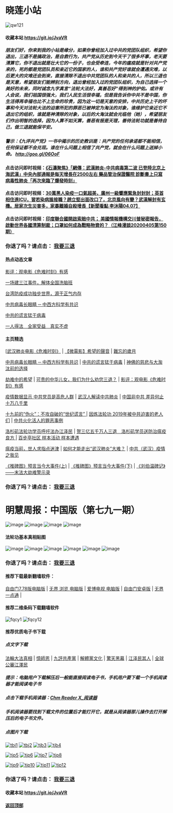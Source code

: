 # 晓莲小站

![qw121](https://user-images.githubusercontent.com/61768866/76094515-ba965380-5ffd-11ea-942f-517e4300e7d1.png)

#### 收藏本站 https://git.io/JvaVR

##### 朋友们好，你来到我的小站是缘分，如果你曾经加入过中共的党团队组织，希望你退出，三退不是搞政治，是自救行为，共产党从历史到今天干了很多坏事，老天要清算它，你不退出就是壮大它的一份子，也会受牵连，今年的瘟疫就是针对共产党来的，死的都是党团队员和亲近它的国家的人，谁和共产党好谁就会遭遇灾难，以后更大的灾难还会到来，直接清除不退出中共党团队的人和亲共的人，所以三退也是天意，希望朋友们能辨别方向，退出曾经加入过的党团队组织，为自己选择一个美好的未来，同时诚念九字真言“法轮大法好，真善忍好”得到神的护佑。或许有人会说，我们祖国很强大，我们人民生活很幸福，但是我告诉你中共不是中国，你生活得再幸福也比不上生命的珍贵，因为这一切是天意的安排，中共历史上干的坏事和今天对法轮大法的迫害所犯的罪恶已被神定为淘汰的对象，谁维护它亲近它不退出它的组织，谁就是神清除的对象，以后的大淘汰就会光临他（她），希望朋友们作出明智的选择，因为人算不如天算，善恶有报是天理，善待法轮功就是善待自己，做三退就能保平安。

##### 警示：《九评共产党》一书中揭示的历史教训是：共产党的任何承诺都不能相信，任何保证都不会兑现。谁在什么问题上相信了共产党，就会在什么问题上送掉小命。 http://goo.gl/06OoF

#### 点击访问即时视频：[《石濤聚焦》「網傳：武漢肺炎-中共病毒第二波 已登陸北京上海武漢」中央內部通報是每天增長在2500左右 藥品管治保證醫院 診斷書上只寫病毒性肺炎「再次來臨了爆發時刻」](https://github.com/Hongyu91/cecjy/issues/259#issue-596221858)

#### 点击访问即时视频：[30萬黑人染疫一口氣超美，廣州一級響應緊急封封封；英首相住進ICU，習若染病誰接職？趙立堅出面改口了，北京風向有變？武漢解封有玄機。居家次生災害多，家暴離婚自殺增長【新聞看點 李沐陽04.07】](https://github.com/Hongyu91/cecjy/issues/260#issue-596263448)

#### 点击访问即时视频：[印度聯合國開啟索賠中共； 美國情報機構交川普秘密報告，啟動世界各國清算制裁；口罩如何成為戰略物資的？（江峰漫談20200405第150期）](https://github.com/Hongyu91/cecjy/issues/261#issue-596266926)

### 你退了吗？请点击： [我要三退](https://github.com/Hongyu91/cecjy/issues/237#issue-593775238)

#### 热点动态文章

[影评：观电影《危难时刻》有感](https://github.com/Hongyu91/cecjy/issues/264#issue-596394158)

[一场建三江事件，解体全国洗脑班](https://github.com/Hongyu91/cecjy/issues/263#issue-596388414)

[台湾防疫成功独步世界，源于正气内存](https://github.com/Hongyu91/cecjy/issues/262#issue-596386259)

[中共病毒长眼睛 ─ 中西方科学有共识](https://github.com/Hongyu91/cecjy/issues/255#issue-595694131)

[中共的谎言猛于病毒](https://github.com/Hongyu91/cecjy/issues/256#issue-595696246)

[一人得法　全家受益　真实不虚](https://github.com/Hongyu91/cecjy/issues/257#issue-595698379)

#### 主页精选

[[武汉肺炎电影《危难时刻》](https://github.com/Hongyu91/cecjy/issues/233#issue-593770842) |
[【微電影】希望的聲音](https://github.com/Hongyu91/cecjy/issues/247#issue-594898347) |
[難忘的歲月](https://github.com/Hongyu91/cecjy/issues/228#issue-593347340)

[中共病毒长眼睛 ─ 中西方科学有共识](https://github.com/Hongyu91/cecjy/issues/255#issue-595694131) |
[中共的谎言猛于病毒](https://github.com/Hongyu91/cecjy/issues/256#issue-595696246) |
[神佛的慈悲与大淘汰前的选择](https://github.com/Hongyu91/cecjy/issues/252#issue-594912786)

[劫难中的希望](https://github.com/Hongyu91/cecjy/issues/251#issue-594906843) |
[可贵的中华儿女，我们为什么劝您三退？](https://github.com/Hongyu91/cecjy/issues/236#issue-593773455) |
[影评：观电影《危难时刻》有感](https://github.com/Hongyu91/cecjy/issues/264#issue-596394158)

[疫情数据显示 中共党员是高危人群](https://github.com/Hongyu91/cecjy/issues/253#issue-594935663) |
[武汉人解读中共肺炎](https://github.com/Hongyu91/cecjy/issues/223#issue-593180220) |
[中国非中共 差异何止十万八千里](https://github.com/Hongyu91/cecjy/issues/148#issue-585672123)

[十九前的“伪火”：不攻自破的“世纪谎言” ](https://github.com/Hongyu91/cecjy/issues/8#issue-575166952) |
[因炼法轮功 2019年被中共迫害的老人们](https://github.com/Hongyu91/cecjy/issues/6#issue-575160898) |
[中共火化活人的罪恶事例](https://github.com/Hongyu91/cecjy/issues/7#issue-575164500)

[洛杉矶法轮功学员呼吁法办江泽民](https://github.com/Hongyu91/cecjy/issues/99#issue-581571478) |
[贺三亿五千万人三退　洛杉矶学员送防治瘟疫良方 ](https://github.com/Hongyu91/cecjy/issues/16#issue-575196004) |
[百步亭社区 样本活动 样本遭遇](https://github.com/Hongyu91/cecjy/issues/15#issue-575188950)

[瘟疫当前，世人求指点迷津](https://github.com/Hongyu91/cecjy/issues/13#issue-575176580) |
[如何才能走出“武汉肺炎”大难？](https://github.com/Hongyu91/cecjy/issues/14#issue-575181554) |
[中共（武汉）疫情之我见](https://github.com/Hongyu91/cecjy/issues/221#issue-592485573)

[《推碑图》预言当今大事件(上)](https://github.com/Hongyu91/cecjy/issues/11#issue-575171523) |
[《推碑图》预言当今大事件(下)](https://github.com/Hongyu91/cecjy/issues/10#issue-575170294) |
[《刘伯温碑记》――末法大劫难警示录](https://github.com/Hongyu91/cecjy/issues/9#issue-575168726)

### 你退了吗？请点击： [我要三退](https://github.com/Hongyu91/cecjy/issues/237#issue-593775238)

# 明慧周报：中国版（第七九一期）

![image](https://user-images.githubusercontent.com/61768866/78334755-e980f480-75be-11ea-9c64-14d5243d0218.png)
![image](https://user-images.githubusercontent.com/61768866/78334798-f998d400-75be-11ea-95ba-ba002b5b506c.png)
![image](https://user-images.githubusercontent.com/61768866/78334831-0a494a00-75bf-11ea-85da-6103d54920ba.png)
![image](https://user-images.githubusercontent.com/61768866/78334862-17fecf80-75bf-11ea-8b4c-e68ca68b7d88.png)

#### 法轮功基本真相贴图
 
![image](https://user-images.githubusercontent.com/61768866/75843311-d6d39e00-5e0d-11ea-97ce-91d578dc452d.png)
![image](https://user-images.githubusercontent.com/61768866/75843362-ef43b880-5e0d-11ea-8783-74f0aed401da.png)
![image](https://user-images.githubusercontent.com/61768866/75843414-0d111d80-5e0e-11ea-9db8-038a2499ce61.png)
![image](https://user-images.githubusercontent.com/61768866/75843455-2a45ec00-5e0e-11ea-9776-bc56579dba9a.png)
![image](https://user-images.githubusercontent.com/61768866/75843491-40ec4300-5e0e-11ea-8eb5-54ba558b79a8.png)
![image](https://user-images.githubusercontent.com/61768866/75843547-5c574e00-5e0e-11ea-8552-45cee240c791.png)

### 你退了吗？请点击： [我要三退](https://github.com/Hongyu91/cecjy/issues/237#issue-593775238)

#### 推荐下载最新翻墙软件：

[自由门7.78版电脑版](https://github.com/Hongyu91/cecjy/files/4353481/fg778r.zip) |
[无界 浏览 电脑版](https://github.com/Hongyu91/cecjy/files/4312303/u1902.zip) | 
[爱博电视 电脑版](https://github.com/Hongyu91/cecjy/files/4312292/iPPOTV.zip) |
[自由门安卓版](https://github.com/Hongyu91/cecjy/files/4315538/fgma.zip) |
[无界一点通](https://github.com/Hongyu91/cecjy/files/4367851/um.zip) |

#### 推荐二维条码下载翻墙软件

![fqcy1](https://user-images.githubusercontent.com/61768866/76378242-f0359680-6387-11ea-9b4b-1523e516dc17.png) 
![fqcy12](https://user-images.githubusercontent.com/61768866/76378266-fb88c200-6387-11ea-908a-6a87a1f7d387.png)

#### 推荐优质电子书下载

##### 点文字下载

[法輪大法真相](https://github.com/Hongyu91/cecjy/files/4318121/default.zip) |
[憶師恩](https://github.com/Hongyu91/cecjy/files/4318160/default.zip) |
[九評共產黨](https://github.com/Hongyu91/cecjy/files/4318129/default.zip) |
[解體黨文化](https://github.com/Hongyu91/cecjy/files/4318136/default.zip) |
[驚天黑幕](https://github.com/Hongyu91/cecjy/files/4318143/default.zip) |
[江泽民其人](https://github.com/Hongyu91/cecjy/files/4318148/default.zip) |
[全球公審江澤民](https://github.com/Hongyu91/cecjy/files/4318152/default.zip)

##### 提示：电脑用户下载解压后一般能直接阅读电子书，手机用户要下载一个手机阅读器才能阅读电子书

##### 点击下载手机阅读器：[Chm Reader X_阅读器](https://github.com/Hongyu91/cecjy/files/4318231/Chm.Reader.X_.com.zip)

##### 手机阅读器要找到下载文件的位置后才能打开它，就是从阅读器那儿操作去打开解压后的电子书文件。

##### 点图片下载

[![tbj1](https://user-images.githubusercontent.com/61768866/76383943-722dbb80-6398-11ea-8a40-50443e8441ae.png)](https://github.com/Hongyu91/cecjy/files/4316018/default.zip)
[![tbj2](https://user-images.githubusercontent.com/61768866/76384391-a9509c80-6399-11ea-96d4-188ebc58a8df.png)](https://github.com/Hongyu91/cecjy/files/4316120/default.zip)
[![tjb3](https://user-images.githubusercontent.com/61768866/76384662-85da2180-639a-11ea-9399-38ecc02667c3.png)](https://github.com/Hongyu91/cecjy/files/4316148/default.zip)
[![tjb4](https://user-images.githubusercontent.com/61768866/76384988-76a7a380-639b-11ea-877c-5972040fa56f.png)](https://github.com/Hongyu91/cecjy/files/4316165/default.zip)

[![tjp5](https://user-images.githubusercontent.com/61768866/76385451-a3a88600-639c-11ea-9226-034e2d235c6f.png)](https://github.com/Hongyu91/cecjy/files/4316204/default.zip)
[![tjp6](https://user-images.githubusercontent.com/61768866/76385875-dbfc9400-639d-11ea-9d31-4f1e3de363f8.png)](https://github.com/Hongyu91/cecjy/files/4316214/default.zip)
[![tjp7](https://user-images.githubusercontent.com/61768866/76386619-e0c24780-639f-11ea-906f-27135a7c2a60.png)](https://github.com/Hongyu91/cecjy/files/4316271/default.zip)
[![tjp8](https://user-images.githubusercontent.com/61768866/76386876-82499900-63a0-11ea-9610-62adc3ff7b14.png)](https://github.com/Hongyu91/cecjy/files/4316280/default.zip)

[![tjp9](https://user-images.githubusercontent.com/61768866/76387603-49aabf00-63a2-11ea-82e0-9a3c777ccc03.png)](https://github.com/Hongyu91/cecjy/files/4316308/default.zip)
[![tip10](https://user-images.githubusercontent.com/61768866/76387981-fc7b1d00-63a2-11ea-8808-b97bd26ebe42.png)](https://github.com/Hongyu91/cecjy/files/4316323/default.zip)
[![tjp11](https://user-images.githubusercontent.com/61768866/76388286-bb373d00-63a3-11ea-9d08-d0616c87a5ee.png)](https://github.com/Hongyu91/cecjy/files/4316342/default.zip)
[![tjp12](https://user-images.githubusercontent.com/61768866/76388709-b030dc80-63a4-11ea-8a52-683d9a546140.png)](https://github.com/Hongyu91/cecjy/files/4316363/default.zip)

### 你退了吗？请点击： [我要三退](https://github.com/Hongyu91/cecjy/issues/237#issue-593775238)

#### 收藏本站 https://git.io/JvaVR  

#### [返回顶部](https://github.com/Hongyu91/cecjy)
